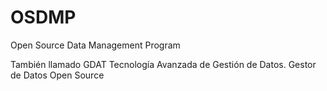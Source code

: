 # OSDMP
Open Source Data Management Program

También llamado GDAT Tecnología Avanzada de Gestión de Datos.
Gestor de Datos Open Source
